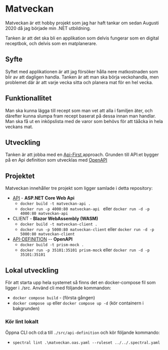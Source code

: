 # Matveckan

Matveckan är ett hobby projekt som jag har haft tankar om sedan Augusti 2020 då jag började min .NET utbildning. 

Tanken är att det ska bli en applikation som delvis fungerar som en digital receptbok, och delvis som en matplanerare. 

## Syfte

Syftet med applikationen är att jag försöker hålla nere matkostnaden som blir av att dagligen handla. Tanken är att man ska börja veckohandla, men problemet där är att varje vecka sitta och planera mat för en hel vecka. 

## Funktionallitet

Man ska kunna lägga till recept som man vet att alla i familjen äter, och därefter kunna slumpa fram recept baserat på dessa innan man handlar. Man ska få ut en inköpslista med de varor som behövs för att täåcka in hela veckans mat. 

## Utveckling

Tanken är att jobba med en <a href="https://swagger.io/resources/articles/adopting-an-api-first-approach/">Api-First </a> approach. Grunden till API:et bygger på en Api definition som utvecklas med <a href="https://swagger.io/specification/">OpenAPI</a>

## Projektet

Matveckan innehåller tre projekt som ligger samlade i detta repository:

* <a href="https://github.com/Spuute/Matveckan/tree/main/src/api">API</a> - **ASP.NET Core Web Api**
    * ```docker build -t matveckan-api .```
    * ```docker run -p 4000:80 matveckan-api ``` eller ```docker run -d -p 4000:80 matveckan-api ```
* CLIENT - **Blazor WebAssembly (WASM)**
    * ```docker build -t matveckan-client .```
    * ```docker run -p 5000:80 matveckan-client``` eller ```docker run -d -p 5000:80 matveckan-client```
* <a href="https://github.com/Spuute/Matveckan/tree/main/src/api-definition">API-DEFINITION</a> -- **OpenAPI**
    * ```docker build -t prism-mock .```
    * ```docker run -p 35101:35101 prism-mock``` eller ```docker run -d -p 35101:35101```

## Lokal utveckling

För att starta upp hela systemet så finns det en docker-compose fil som ligger i ./src. Använd cli med följande kommandon:

* ```docker compose build``` - (första gången)
* ``` docker compose up ``` eller ```docker compose up -d```  (kör containern i bakgrunden)

### Kör lint lokalt

Öppna CLI och cd:a till
```./src/api-definition``` och kör följande kommando:

* ```spectral lint .\matveckan.oas.yaml --ruleset ../../.spectral.yaml```